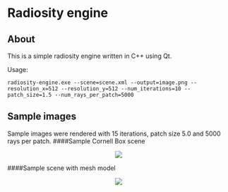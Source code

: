 Radiosity engine
================
About
-----
This is a simple radiosity engine written in C++ using Qt.

Usage: 
```
radiosity-engine.exe --scene=scene.xml --output=image.png --resolution_x=512 --resolution_y=512 --num_iterations=10 --patch_size=1.5 --num_rays_per_patch=5000
```

Sample images
-------------
Sample images were rendered with 15 iterations, patch size 5.0 and 5000 rays per patch.
####Sample Cornell Box scene
<p align="center">
<img align="center" src="https://raw.github.com/AlexanderTolmachev/radiosity-engine/master/images/sample-it15-s5.0-r5000.png"/>
</p>
####Sample scene with mesh model
<p align="center">
<img align="center" src="https://raw.github.com/AlexanderTolmachev/radiosity-engine/master/images/model-it15-s5.0-r5000.png"/>
</p>
